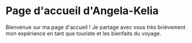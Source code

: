 # Page d'accueil d'Angela-Kelia

Bienvenue sur ma page d'accueil ! Je partage avec vous très brièvement mon expérience en tant que touriste et les bienfaits du voyage.
